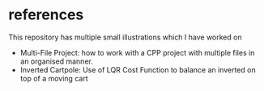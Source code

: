 # references
This repository has multiple small illustrations which I have worked on
* Multi-File Project: how to work with a CPP project with multiple files in an organised manner.
* Inverted Cartpole: Use of LQR Cost Function to balance an inverted on top of a moving cart
